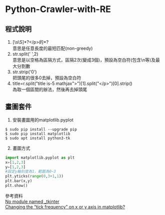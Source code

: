 # Python-Crawler-with-RE

## 程式說明
1. [\s\S]\*?\</p>的\*?  
意思是任意長度的最短匹配(non-greedy)  
2. str.split(' ',2)  
意思是以空格為區隔方式，區隔2次(變成3個)，預設為空白符(包含\n等)及最大分割數  
3. str.strip('0')  
把頭尾的很多0去掉，預設為空白符  
4. title=r.split("title is-5 mathjax\">")[1].split("\</p>")[0].strip()  
為取一個區間的辦法，然後再去掉頭尾  

## 畫圖套件
1. 安裝畫圖用的matplotlib.pyplot
```
$ sudo pip install --upgrade pip
$ sudo pip install matplotlib
$ sudo apt install python3-tk
```
2. 畫圖方式
```python
import matplotlib.pyplot as plt
x=[1,2,3]
y=[1,2,3]
#設定y軸刻度為1，範圍為0~3
plt.yticks(range(0,3+1,1))
plt.bar(x,y)
plt.show()
```
參考資料  
[No module named _tkinter](https://blog.csdn.net/blueheart20/article/details/78763208)  
[Changing the “tick frequency” on x or y axis in matplotlib?](https://stackoverflow.com/questions/12608788/changing-the-tick-frequency-on-x-or-y-axis-in-matplotlib)  
